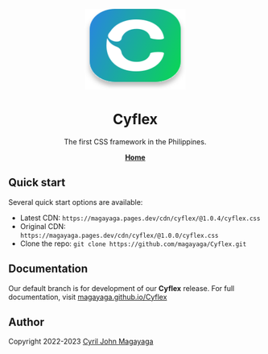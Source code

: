 <p align="center">
  <a href="https://magayaga.github.io/Cyflex">
    <img src=".github/assets/images/cyflex-logo.svg" alt="Cyflex logo" width="200" height="160">
  </a>
</p>

<div align="center">
   <h1>Cyflex</h1>
   <p>The first CSS framework in the Philippines.</p>
   <a href="https://magayaga.github.io/Cyflex"><strong>Home</strong></a>
</div>

## Quick start
Several quick start options are available:

* Latest CDN: `https://magayaga.pages.dev/cdn/cyflex/@1.0.4/cyflex.css`
* Original CDN: `https://magayaga.pages.dev/cdn/cyflex/@1.0.0/cyflex.css`
* Clone the repo: `git clone https://github.com/magayaga/Cyflex.git`

## Documentation
Our default branch is for development of our **Cyflex** release. For full documentation, visit <a href="https://magayaga.github.io/Cyflex">magayaga.github.io/Cyflex</a>

## Author
Copyright 2022-2023 [Cyril John Magayaga](https://github.com/magayaga)
